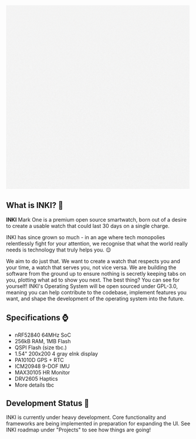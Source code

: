 ![](art/INKI.gif)

## What is INKI? :thought_balloon:
**INKI** Mark One is a premium open source smartwatch, born out of a desire to create a usable watch that could last 30 days on a single charge.  

INKI has since grown so much - in an age where tech monopolies relentlessly fight for your attention, we recognise that what the world really needs is technology that truly helps you. :relieved:

We aim to do just that. We want to create a watch that respects you and your time, a watch that serves you, not vice versa. We are building the software from the ground up to ensure nothing is secretly keeping tabs on you, plotting what ad to show you next. The best thing? You can see for yourself! INKI's Operating System will be open sourced under GPL-3.0, meaning you can help contribute to the codebase, implement features you want, and shape the development of the operating system into the future. 

## Specifications :watch:
- nRF52840 64MHz SoC
- 256kB RAM, 1MB Flash
- QSPI Flash (size tbc.)
- 1.54" 200x200 4 gray eInk display
- PA1010D GPS + RTC
- ICM20948 9-DOF IMU
- MAX30105 HR Monitor
- DRV2605 Haptics
- More details tbc

## Development Status 🔨
INKI is currently under heavy development. Core functionality and frameworks are being implemented in preparation for expanding the UI.
See INKI roadmap under "Projects" to see how things are going!

